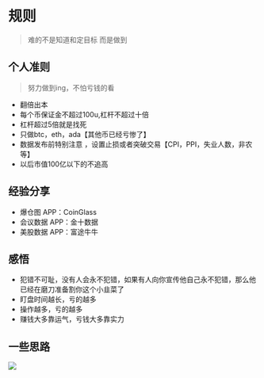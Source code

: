 # 规则
> 难的不是知道和定目标 而是做到

## 个人准则
> 努力做到ing，不怕亏钱的看

- 翻倍出本
- 每个币保证金不超过100u,杠杆不超过十倍
- 杠杆超过5倍就是找死
- 只做btc，eth，ada【其他币已经亏惨了】
- 数据发布前特别注意 ，设置止损或者突破交易【CPI，PPI，失业人数，非农等】
- 以后市值100亿以下的不追高

## 经验分享
- 爆仓图 APP：CoinGlass
- 会议数据 APP：金十数据
- 美股数据 APP：富途牛牛

## 感悟
- 犯错不可耻，没有人会永不犯错，如果有人向你宣传他自己永不犯错，那么他已经在磨刀准备割你这个小韭菜了
- 盯盘时间越长，亏的越多
- 操作越多，亏的越多
- 赚钱大多靠运气，亏钱大多靠实力




## 一些思路
![](/imgs/web3/log-btc-short-alts.jpg)